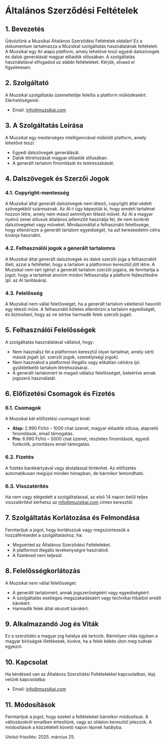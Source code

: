 # Általános Szerződési Feltételek

## 1. Bevezetés

Üdvözlünk a MuzsikaI Általános Szerződési Feltételek oldalán! Ez a dokumentum tartalmazza a MuzsikaI szolgáltatás használatának feltételeit. A MuzsikaI egy AI-alapú platform, amely lehetővé teszi egyedi dalszövegek és dalok generálását magyar előadók stílusában. A szolgáltatás használatával elfogadod az alábbi feltételeket. Kérjük, olvasd el figyelmesen.

## 2. Szolgáltató

A MuzsikaI szolgáltatás üzemeltetője felelős a platform működéséért. Elérhetőségeink:
- Email: [info@muzsikai.com](mailto:info@muzsikai.com)

## 3. A Szolgáltatás Leírása

A MuzsikaI egy mesterséges intelligenciával működő platform, amely lehetővé teszi:
- Egyedi dalszövegek generálását.
- Dalok létrehozását magyar előadók stílusában.
- A generált tartalom finomítását és testreszabását.

## 4. Dalszövegek és Szerzői Jogok

### 4.1. Copyright-mentesség
A MuzsikaI által generált dalszövegek nem létező, copyright által védett szövegekből származnak. Az AI-t úgy képeztük ki, hogy eredeti tartalmat hozzon létre, amely nem másol semmilyen létező művet. Az AI a magyar nyelvű zenei stílusok általános jellemzőit használja fel, de nem konkrét dalszövegeket vagy műveket. Mindazonáltal a felhasználó felelőssége, hogy ellenőrizze a generált tartalom egyediségét, ha azt kereskedelmi célra kívánja használni.

### 4.2. Felhasználói jogok a generált tartalomra
A MuzsikaI által generált dalszövegek és dalok szerzői joga a felhasználót illeti, azzal a feltétellel, hogy a tartalom a platformon keresztül jött létre. A MuzsikaI nem tart igényt a generált tartalom szerzői jogaira, de fenntartja a jogot, hogy a tartalmat anonim módon felhasználja a platform fejlesztésére (pl. az AI tanítására).

### 4.3. Felelősség
A MuzsikaI nem vállal felelősséget, ha a generált tartalom véletlenül hasonlít egy létező műre. A felhasználó köteles ellenőrizni a tartalom egyediségét, és biztosítani, hogy az ne sértse harmadik felek szerzői jogait.

## 5. Felhasználói Felelősségek

A szolgáltatás használatával vállalod, hogy:
- Nem használsz fel a platformon keresztül olyan tartalmat, amely sérti mások jogait (pl. szerzői jogok, személyiségi jogok).
- Nem használod a platformot illegális vagy etikátlan célokra (pl. gyűlöletkeltő tartalom létrehozására).
- A generált tartalomért te magad vállalsz felelősséget, beleértve annak jogszerű használatát.

## 6. Előfizetési Csomagok és Fizetés

### 6.1. Csomagok
A MuzsikaI két előfizetési csomagot kínál:
- **Alap:** 2.990 Ft/hó – 1000 chat üzenet, magyar előadók stílusa, alapvető finomítások, email támogatás.
- **Pro:** 6.990 Ft/hó – 5000 chat üzenet, részletes finomítások, egyedi funkciók, prioritásos email támogatás.

### 6.2. Fizetés
A fizetés bankkártyával vagy átutalással történhet. Az előfizetés automatikusan megújul minden hónapban, de bármikor lemondható.

### 6.3. Visszatérítés
Ha nem vagy elégedett a szolgáltatással, az első 14 napon belül teljes visszatérítést kérhetsz az [info@muzsikai.com](mailto:info@muzsikai.com) címen keresztül.

## 7. Szolgáltatás Korlátozása és Felmondása

Fenntartjuk a jogot, hogy korlátozzuk vagy megszüntessük a hozzáférésedet a szolgáltatáshoz, ha:
- Megsérted az Általános Szerződési Feltételeket.
- A platformot illegális tevékenységre használod.
- A fizetésed nem teljesül.

## 8. Felelősségkorlátozás

A MuzsikaI nem vállal felelősséget:
- A generált tartalomért, annak jogszerűségéért vagy egyediségéért.
- A szolgáltatás esetleges megszakadásáért vagy technikai hibáiból eredő károkért.
- Harmadik felek által okozott károkért.

## 9. Alkalmazandó Jog és Viták

Ez a szerződés a magyar jog hatálya alá tartozik. Bármilyen vitás ügyben a magyar bíróságok illetékesek, kivéve, ha a felek békés úton meg tudnak egyezni.

## 10. Kapcsolat

Ha kérdésed van az Általános Szerződési Feltételekkel kapcsolatban, lépj velünk kapcsolatba:
- Email: [info@muzsikai.com](mailto:info@muzsikai.com)

## 11. Módosítások

Fenntartjuk a jogot, hogy ezeket a feltételeket bármikor módosítsuk. A változásokról emailben értesítünk, vagy az oldalon keresztül jelezzük. A módosítások a közzétételt követő napon lépnek hatályba.

Utolsó frissítés: 2025. március 25.
